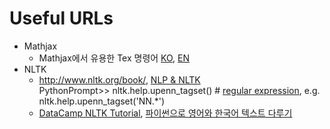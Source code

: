 # Useful URLs
+ Mathjax
  - Mathjax에서 유용한 Tex 명령어 [KO](https://www.onemathematicalcat.org/MathJaxDocumentation/MathJaxKorean/TeXSyntax_ko.html), [EN](https://www.onemathematicalcat.org/MathJaxDocumentation/TeXSyntax.htm)
+ NLTK
  - http://www.nltk.org/book/, [NLP & NLTK](https://cheatography.com/murenei/cheat-sheets/natural-language-processing-with-python-and-nltk/)  
    PythonPrompt>> nltk.help.upenn_tagset()  # [regular expression](http://www.nltk.org/book/ch05.html), e.g. nltk.help.upenn_tagset('NN.*')
  - [DataCamp NLTK Tutorial](https://www.datacamp.com/community/tutorials/text-analytics-beginners-nltk), [파이썬으로 영어와 한국어 텍스트 다루기](https://www.lucypark.kr/courses/2015-dm/text-mining.html)
